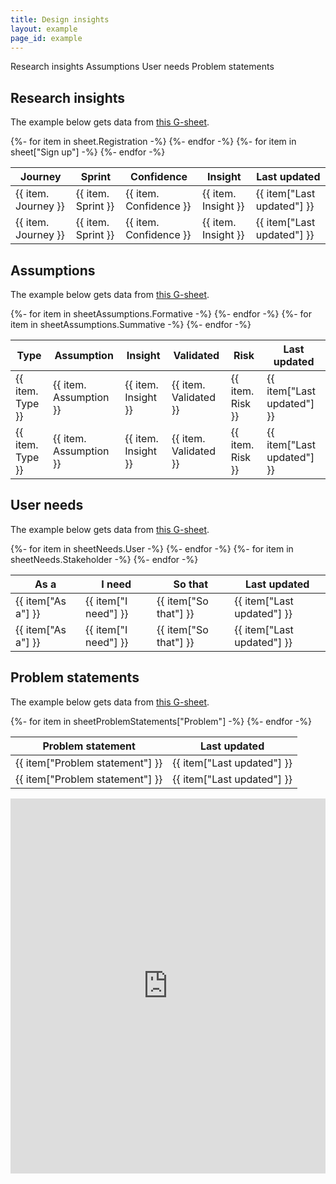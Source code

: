 ```yaml
---
title: Design insights
layout: example
page_id: example
---
```


<!-- Tab links -->
<div class="tab">
  <a class="tablinks" onclick="openTab(event, 'Research')" id="defaultOpen">Research insights</a>
  <a class="tablinks" onclick="openTab(event, 'Assumptions')">Assumptions</a>
  <a class="tablinks" onclick="openTab(event, 'User-needs')">User needs</a>
  <a class="tablinks" onclick="openTab(event, 'Problem-statements')">Problem statements</a>
</div>

<!-- Tab content -->
<div id="Research" class="tabcontent">
  <h2>Research insights</h2>

  The example below gets data from [this G-sheet](https://docs.google.com/spreadsheets/d/1tzRuNEUBmpauOlIWZnR3in_LMvWCmxhRjvcF_ZxGtxs/edit?usp=sharing).

<!-- <div class="container-filters">

  <div class="filter">
  <h4>Journey</h4>
    <select class="drop-down">
      <option value="Test"
        {% if not data.filter_page or data.filter_page == 'all' or data.filter == 'reset' %}selected{% endif %}>All</option>
      <option value="Registratiom"
        {% if data.filter_page == 'registration' and data.filter != 'reset' %}selected{% endif %}>Registration</option>
      <option value="[Sign up]"
        {% if data.filter_page == 'sign up' and data.filter != 'reset' %}selected{% endif %}>Sign up</option>
    </select>
  </div>

  <div class="filter">
  <h4>Sprint</h4>
    <select class="drop-down">
      <option value="Test"
        {% if not data.filter_page or data.filter_page == 'all' or data.filter == 'reset' %}selected{% endif %}>All</option>
      <option value="Login"
        {% if data.filter_page == 'login' and data.filter != 'reset' %}selected{% endif %}>Sprint 66</option>
      <option value="Account"
        {% if data.filter_page == 'account' and data.filter != 'reset' %}selected{% endif %}>Sprint 65</option>
      <option value="History"
        {% if data.filter_page == 'history' and data.filter != 'reset' %}selected{% endif %}>Sprint 64</option>
    </select>
  </div>

  <div class="filter">
  <h4>Confidence</h4>
    <select class="drop-down">
      <option value="Test"
        {% if not data.filter_page or data.filter_page == 'all' or data.filter == 'reset' %}selected{% endif %}>All</option>
      <option value="Login"
        {% if data.filter_page == 'login' and data.filter != 'reset' %}selected{% endif %}>High</option>
      <option value="Account"
        {% if data.filter_page == 'account' and data.filter != 'reset' %}selected{% endif %}>Medium</option>
      <option value="History"
        {% if data.filter_page == 'history' and data.filter != 'reset' %}selected{% endif %}>Low</option>
    </select>
  </div>

  <div class="filter">
  <h4>Priority</h4>
  <select class="drop-down">
    <option value="Test"
      {% if not data.filter_page or data.filter_page == 'all' or data.filter == 'reset' %}selected{% endif %}>All</option>
    <option value="Login"
      {% if data.filter_page == 'login' and data.filter != 'reset' %}selected{% endif %}>High</option>
    <option value="Account"
      {% if data.filter_page == 'account' and data.filter != 'reset' %}selected{% endif %}>Medium</option>
    <option value="History"
      {% if data.filter_page == 'history' and data.filter != 'reset' %}selected{% endif %}>Low</option>
  </select>
</div> 

</div> -->

<!-- Content here -->

<table>
    <tr>
      <th>Journey</th>
      <th>Sprint</th>
      <th>Confidence</th>
      <th>Insight</th>
      <th>Last updated</th>
    </tr>
	</thead>
  {%- for item in sheet.Registration -%}
	<tbody>
    <tr>
      <td>{{ item. Journey }}</td>
      <td>{{ item. Sprint }}</td>
      <td><div class="confidence {% if item. Confidence == 'Low' %} low {% elif item. Confidence == 'Medium' %} medium {% elif item. Confidence == 'High' %} high {% elif item. Confidence == 'Unknown' %} unknown {% endif %}>">{{ item. Confidence }}</div></td>
      <td>{{ item. Insight }}</td>
      <td>{{ item["Last updated"] }}</td>
    </tr>
  {%- endfor -%}
  {%- for item in sheet["Sign up"] -%}
      <tr>
      <td>{{ item. Journey }}</td>
      <td>{{ item. Sprint }}</td>
      <td><div class="confidence {% if item. Confidence == 'Low' %} low {% elif item. Confidence == 'Medium' %} medium {% elif item. Confidence == 'High' %} high {% elif item. Confidence == 'Unknown' %} unknown {% endif %}>">{{ item. Confidence }}</div></td>
      <td>{{ item. Insight }}</td>
      <td>{{ item["Last updated"] }}</td>
    </tr>
  {%- endfor -%}
	</tbody>
</table>

<!-- Content finish -->

</div>

<div id="Assumptions" class="tabcontent">
  <h2>Assumptions</h2>

The example below gets data from [this G-sheet](https://docs.google.com/spreadsheets/d/1tzRuNEUBmpauOlIWZnR3in_LMvWCmxhRjvcF_ZxGtxs/edit?usp=sharing).

<table>
	<thead>
    <tr>
      <th>Type</th>
      <th>Assumption</th>
      <th>Insight</th>
      <th>Validated</th>
      <th>Risk</th>
      <th>Last updated</th>
    </tr>
	</thead>
  {%- for item in sheetAssumptions.Formative -%}
	<tbody>
    <tr>
      <td>{{ item. Type }}</td>
      <td>{{ item. Assumption }}</td>
      <td>{{ item. Insight }}</td>
      <td>{{ item. Validated }}</td>
      <td>{{ item. Risk }}</td>
      <td>{{ item["Last updated"] }}</td>
    </tr>
  {%- endfor -%}
  {%- for item in sheetAssumptions.Summative -%}
    <tr>
      <td>{{ item. Type }}</td>
      <td>{{ item. Assumption }}</td>
      <td>{{ item. Insight }}</td>
      <td>{{ item. Validated }}</td>
      <td>{{ item. Risk }}</td>
      <td>{{ item["Last updated"] }}</td>
    </tr>
  {%- endfor -%}
	</tbody>
</table>
</div>

<div id="User-needs" class="tabcontent">
  <h2>User needs</h2>

  The example below gets data from [this G-sheet](https://docs.google.com/spreadsheets/d/1tzRuNEUBmpauOlIWZnR3in_LMvWCmxhRjvcF_ZxGtxs/edit?usp=sharing).

<table>
	<thead>
    <tr>
      <th>As a</th>
      <th>I need</th>
      <th>So that</th>
      <th>Last updated</th>
    </tr>
	</thead>
  {%- for item in sheetNeeds.User -%}
	<tbody>
    <tr>
      <td>{{ item["As a"] }}</td>
      <td>{{ item["I need"] }}</td>
      <td>{{ item["So that"] }}</td>
      <td>{{ item["Last updated"] }}</td>
    </tr>
  {%- endfor -%}
  {%- for item in sheetNeeds.Stakeholder -%}
      <tr>
      <td>{{ item["As a"] }}</td>
      <td>{{ item["I need"] }}</td>
      <td>{{ item["So that"] }}</td>
      <td>{{ item["Last updated"] }}</td>
    </tr>
  {%- endfor -%}
	</tbody>
</table>

</div>

<div id="Problem-statements" class="tabcontent">
  <h2>Problem statements</h2>

  The example below gets data from [this G-sheet](https://docs.google.com/spreadsheets/d/1tzRuNEUBmpauOlIWZnR3in_LMvWCmxhRjvcF_ZxGtxs/edit?usp=sharing).

<table>
    <tr>
      <th>Problem statement</th>
      <th>Last updated</th>
    </tr>
	</thead>
  {%- for item in sheetProblemStatements["Problem"] -%}
	<tbody>
    <tr>
      <td>{{ item["Problem statement"] }}</td>
      <td>{{ item["Last updated"] }}</td>
    </tr>
    <tr>
      <td>{{ item["Problem statement"] }}</td>
      <td>{{ item["Last updated"] }}</td>
    </tr>
  {%- endfor -%}
	</tbody>
</table>

<iframe width="100%" height="600px" src="https://miro.com/app/embed/o9J_kundxUk=/?" frameborder="0" scrolling="yes" allowfullscreen></iframe>


</div>